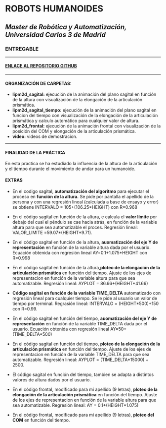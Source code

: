 # ROBOTS HUMANOIDES
## _Master de Robótica y Automatización, Universidad Carlos 3 de Madrid_
### ENTREGABLE 
</p>

***
#### [ENLACE AL REPOSITORIO GITHUB ](https://github.com/Noelia-vera/Robots-Humanoides)

</p>


***
#### ORGANIZACIÓN DE CARPETAS:
* **lipm2d_sagital:** ejecución de la animación del plano sagital en función de la altura con visualización de la elongación de la articulación prismática.
* **lipm2d_sagital_tiempo:** ejecución de la animación del plano sagital en funcion del tiempo con visualización de la elongación de la articulación prismática y calculo automático para cualquier valor de altura.
* **lipm2d_frontal:** ejecución de la animación frontal con visualización de la posición del COM y elongación de la articulación prismática.
* **video:** videos de demostracion.
***


#### FINALIDAD DE LA PRÁCTICA
En esta practica se ha estudiado la influencia de la altura de la articulación y el tiempo durante el movimiento de andar para un humanoide.

#### EXTRAS

* En el codigo sagital, **automatización del algoritmo** para ejecutar el proceso en **función de la altura.** Se pide por pantalla el apellido de la persona y con una regresión lineal (calculada a base de ensayo y error) se obtiene INTERVALO = 105+(106.25*HEIGHT)  con R=0.968

* En el código sagital en función de la altura, e calcula el **valor límite** por debajo del cual el péndulo se cae hacia atrás, en función de la variable altura para que sea automatizable el proces. Regresión lineal: VALOR_LIMITE =59.07*(HEIGHT*9.71).

* En el código sagital en función de la altura, **auomatización del eje Y de representación** en función de la variable altura dada por el usuario. Ecuación obtenida con regresión lineal AY=0.1+1.075*HEIGHT con R=0.998

* En el código sagital en función de la altura,**ploteo de la elongación de la articulación prismática** en función del tiempo. Ajuste de los ejes de representacion en función de la variable altura para que sea automatizable. Regresión lineal: AYPLOT = 86.66+(HEIGHT*41.66)

* **Código sagital en función de la variable TIME_DELTA** automatizado con regresión lineal para cualquier tiempo. Se le pide al usuario un valor de tiempo por terminal. Regrasión lineal: INTERVALO = (HEIGHT*500)+150 con R=0.99.

* En el código sagital en función del tiempo, **auomatización del eje Y de representación** en función de la variable TIME_DELTA dada por el usuario. Ecuación obtenida con regresión lineal AY=50+(TIME_DELTA*500)

* En el código sagital en función del tiempo, **ploteo de la elongación de la articulación prismática** en función del tiempo. Ajuste de los ejes de representacion en función de la variable TIME_DELTA para que sea automatizable. Regresión lineal: AYPLOT = (TIME_DELTA*15000) + 2500.

* El código sagital en función del tiempo, tambien se adapta a distintos valores de altura dados por el usuario.

* En el código frontal, modificado para mi apellido (9 letras), **ploteo de la elongación de la articulación prismática** en función del tiempo. Ajuste de los ejes de representacion en función de la variable altura para que sea automatizable. Regresión lineal: AY = 0.1+(HEIGHT*1.075)

* En el código frontal, modificado para mi apellido (9 letras), **ploteo del COM** en función del tiempo. 


